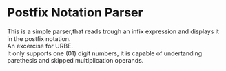 # Postfix Notation Parser  
This is a simple parser,that reads trough an infix expression and displays it in the postfix notation.  
An excercise for URBE.  
It only supports one (01) digit numbers, it is capable of undertanding parethesis and skipped multiplication operands.  
